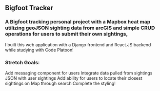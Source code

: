 
## Bigfoot Tracker

### A Bigfoot tracking personal project with a Mapbox heat map utilizing geoJSON sighting data from arcGIS and simple CRUD operations for users to submit their own sightings,

I built this web application with a Django frontend and React.JS backend while studying with Code Platoon!

### Stretch Goals:

Add messaging component for users
Integrate data pulled from sightings JSON with user sightings
Add ability for users to locate their closest sightings on Map through search
Complete the styling!
